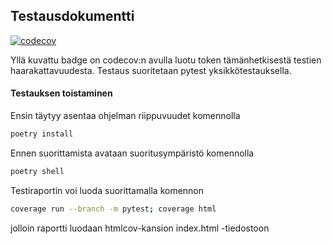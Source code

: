## Testausdokumentti

[![codecov](https://codecov.io/gh/heliparv/polkuhaku/branch/main/graph/badge.svg?token=W1CWXGM2BY)](https://codecov.io/gh/heliparv/polkuhaku)

Yllä kuvattu badge on codecov:n avulla luotu token tämänhetkisestä testien haarakattavuudesta. Testaus suoritetaan pytest yksikkötestauksella.

#### Testauksen toistaminen

Ensin täytyy asentaa ohjelman riippuvuudet komennolla
```bash
poetry install
```
Ennen suorittamista avataan suoritusympäristö komennolla
```bash
poetry shell
```

Testiraportin voi luoda suorittamalla komennon
```bash
coverage run --branch -m pytest; coverage html
```
jolloin raportti luodaan htmlcov-kansion index.html -tiedostoon
